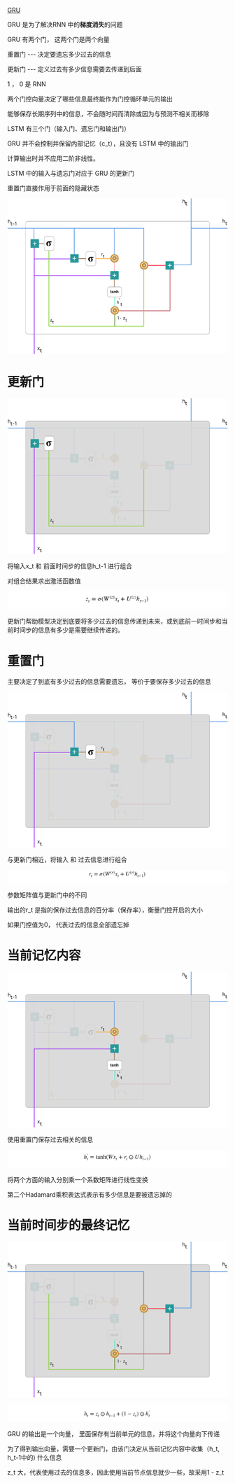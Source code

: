[GRU](https://towardsdatascience.com/understanding-gru-networks-2ef37df6c9be)



GRU 是为了解决RNN 中的**梯度消失**的问题



GRU  有两个门， 这两个门是两个向量

重置门 --- 决定要遗忘多少过去的信息

更新门 --- 定义过去有多少信息需要去传递到后面

1 ， 0 是 RNN

两个门控向量决定了哪些信息最终能作为门控循环单元的输出

能够保存长期序列中的信息，不会随时间而清除或因为与预测不相关而移除





LSTM 有三个门（输入门、遗忘门和输出门）

GRU 并不会控制并保留内部记忆（c_t），且没有 LSTM 中的输出门

计算输出时并不应用二阶非线性。



LSTM 中的输入与遗忘门对应于 GRU 的更新门

重置门直接作用于前面的隐藏状态



![img](image/GRU/431ht3scst.png)





# 更新门

<img src="image/GRU/3bwwhqv01g.png" alt="img" style="zoom:80%;" />

将输入x_t 和 前面时间步的信息h_t-1 进行组合

对组合结果求出激活函数值 

![img](image/GRU/qpljncwiy0.png)



更新门帮助模型决定到底要将多少过去的信息传递到未来，或到底前一时间步和当前时间步的信息有多少是需要继续传递的。





# 重置门

主要决定了到底有多少过去的信息需要遗忘， 等价于要保存多少过去的信息



<img src="image/GRU/m0lex2ldwv.png" alt="img" style="zoom: 80%;" />

与更新门相近，将输入 和 过去信息进行组合

![img](image/GRU/3gpkuv9hhs.png)

参数矩阵值与更新门中的不同

输出的r_t 是指的保存过去信息的百分率（保存率），衡量门控开启的大小

如果门控值为0， 代表过去的信息全部遗忘掉



# 当前记忆内容

<img src="image/GRU/21bfn0t5x6.png" alt="img" style="zoom: 80%;" />

使用重置门保存过去相关的信息

![img](image/GRU/c57fnjfdc6.png)

将两个方面的输入分别乘一个系数矩阵进行线性变换 

第二个Hadamard乘积表达式表示有多少信息是要被遗忘掉的





# 当前时间步的最终记忆

![img](image/GRU/1UxZ0pTQW8kofL9bzPVYV1w.png)

![img](image/GRU/1zxSTnqedwLRoicgHKYKsVQ.png)

GRU 的输出是一个向量， 里面保存有当前单元的信息，并将这个向量向下传递

为了得到输出向量，需要一个更新门，由该门决定从当前记忆内容中收集（h_t, h_t-1中的) 什么信息



z_t 大，代表使用过去的信息多，因此使用当前节点信息就少一些，故采用1 - z_t



















